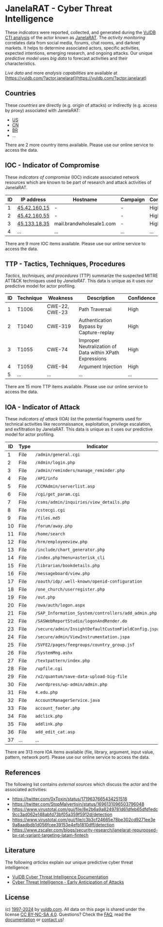 # JanelaRAT - Cyber Threat Intelligence

These _indicators_ were reported, collected, and generated during the [VulDB CTI analysis](https://vuldb.com/?kb.cti) of the actor known as [JanelaRAT](https://vuldb.com/?actor.janelarat). The _activity monitoring_ correlates data from social media, forums, chat rooms, and darknet markets. It helps to determine associated actors, specific activities, expected intentions, emerging research, and ongoing attacks. Our unique _predictive model_ uses _big data_ to forecast activities and their characteristics.

_Live data_ and more _analysis capabilities_ are available at [https://vuldb.com/?actor.janelarat](https://vuldb.com/?actor.janelarat)

## Countries

These _countries_ are directly (e.g. origin of attacks) or indirectly (e.g. access by proxy) associated with JanelaRAT:

* [US](https://vuldb.com/?country.us)
* [CN](https://vuldb.com/?country.cn)
* [BR](https://vuldb.com/?country.br)
* ...

There are 2 more country items available. Please use our online service to access the data.

## IOC - Indicator of Compromise

These _indicators of compromise_ (IOC) indicate associated network resources which are known to be part of research and attack activities of JanelaRAT.

ID | IP address | Hostname | Campaign | Confidence
-- | ---------- | -------- | -------- | ----------
1 | [45.42.160.15](https://vuldb.com/?ip.45.42.160.15) | - | - | High
2 | [45.42.160.55](https://vuldb.com/?ip.45.42.160.55) | - | - | High
3 | [45.133.18.35](https://vuldb.com/?ip.45.133.18.35) | mail.brandwholesale1.com | - | High
4 | ... | ... | ... | ...

There are 9 more IOC items available. Please use our online service to access the data.

## TTP - Tactics, Techniques, Procedures

_Tactics, techniques, and procedures_ (TTP) summarize the suspected MITRE ATT&CK techniques used by _JanelaRAT_. This data is unique as it uses our predictive model for actor profiling.

ID | Technique | Weakness | Description | Confidence
-- | --------- | -------- | ----------- | ----------
1 | T1006 | CWE-22, CWE-23 | Path Traversal | High
2 | T1040 | CWE-319 | Authentication Bypass by Capture-replay | High
3 | T1055 | CWE-74 | Improper Neutralization of Data within XPath Expressions | High
4 | T1059 | CWE-94 | Argument Injection | High
5 | ... | ... | ... | ...

There are 15 more TTP items available. Please use our online service to access the data.

## IOA - Indicator of Attack

These _indicators of attack_ (IOA) list the potential fragments used for technical activities like reconnaissance, exploitation, privilege escalation, and exfiltration by JanelaRAT. This data is unique as it uses our predictive model for actor profiling.

ID | Type | Indicator | Confidence
-- | ---- | --------- | ----------
1 | File | `/admin/general.cgi` | High
2 | File | `/Admin/login.php` | High
3 | File | `/admin/reminders/manage_reminder.php` | High
4 | File | `/API/info` | Medium
5 | File | `/CCMAdmin/serverlist.asp` | High
6 | File | `/cgi/get_param.cgi` | High
7 | File | `/csms/admin/inquiries/view_details.php` | High
8 | File | `/cstecgi.cgi` | Medium
9 | File | `/files.md5` | Medium
10 | File | `/forum/away.php` | High
11 | File | `/home/search` | Medium
12 | File | `/hrm/employeeview.php` | High
13 | File | `/include/chart_generator.php` | High
14 | File | `/index.php?menu=asterisk_cli` | High
15 | File | `/librarian/bookdetails.php` | High
16 | File | `/messageboard/view.php` | High
17 | File | `/oauth/idp/.well-known/openid-configuration` | High
18 | File | `/one_church/userregister.php` | High
19 | File | `/out.php` | Medium
20 | File | `/owa/auth/logon.aspx` | High
21 | File | `/SAP_Information_System/controllers/add_admin.php` | High
22 | File | `/SASWebReportStudio/logonAndRender.do` | High
23 | File | `/secure/admin/InsightDefaultCustomFieldConfig.jspa` | High
24 | File | `/secure/admin/ViewInstrumentation.jspa` | High
25 | File | `/SVFE2/pages/feegroups/country_group.jsf` | High
26 | File | `/SystemMng.ashx` | High
27 | File | `/textpattern/index.php` | High
28 | File | `/upfile.cgi` | Medium
29 | File | `/v2/quantum/save-data-upload-big-file` | High
30 | File | `/wordpress/wp-admin/admin.php` | High
31 | File | `4.edu.php` | Medium
32 | File | `AccountManagerService.java` | High
33 | File | `account_footer.php` | High
34 | File | `adclick.php` | Medium
35 | File | `addlink.php` | Medium
36 | File | `add_edit_cat.asp` | High
37 | ... | ... | ...

There are 313 more IOA items available (file, library, argument, input value, pattern, network port). Please use our online service to access the data.

## References

The following list contains _external sources_ which discuss the actor and the associated activities:

* https://twitter.com/0xToxin/status/1719637665434251518
* https://twitter.com/StopMalvertisin/status/1696131096503796048
* https://www.virustotal.com/gui/file/8e2b6a9a8249781d61dfeb65dfd1edc9cc3ad062e148abfd73bf05a359f5912d/detection
* https://www.virustotal.com/gui/file/c3b3cf24665e78be302cd9271ee3e9a8aadbdb1d056fcee39153e4efb1810dff/detection
* https://www.zscaler.com/blogs/security-research/janelarat-repurposed-bx-rat-variant-targeting-latam-fintech

## Literature

The following _articles_ explain our unique predictive cyber threat intelligence:

* [VulDB Cyber Threat Intelligence Documentation](https://vuldb.com/?kb.cti)
* [Cyber Threat Intelligence - Early Anticipation of Attacks](https://www.scip.ch/en/?labs.20201022)

## License

(c) [1997-2024](https://vuldb.com/?kb.changelog) by [vuldb.com](https://vuldb.com/?kb.about). All data on this page is shared under the license [CC BY-NC-SA 4.0](https://creativecommons.org/licenses/by-nc-sa/4.0/). Questions? Check the [FAQ](https://vuldb.com/?kb.faq), read the [documentation](https://vuldb.com/?kb) or [contact us](https://vuldb.com/?contact)!
